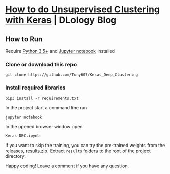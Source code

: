 # [How to do Unsupervised Clustering with Keras](https://www.dlology.com/blog/how-to-do-unsupervised-clustering-with-keras/) | DLology Blog


## How to Run
Require [Python 3.5+](https://www.python.org/ftp/python/3.6.4/python-3.6.4.exe) and [Jupyter notebook](https://jupyter.readthedocs.io/en/latest/install.html) installed
### Clone or download this repo
```
git clone https://github.com/Tony607/Keras_Deep_Clustering
```
### Install required libraries
`pip3 install -r requirements.txt`


In the project start a command line run
```
jupyter notebook
```
In the opened browser window open
```
Keras-DEC.ipynb
```
If you want to skip the training, you can try the pre-trained weights from the releases, [results.zip](https://github.com/Tony607/Keras_Deep_Clustering/releases/download/V0.1/results.zip). Extract 
`results` folders to the root of the project directory.

Happy coding! Leave a comment if you have any question.
